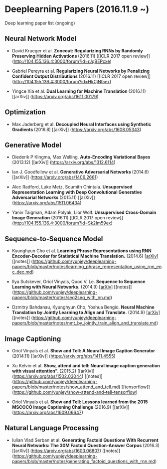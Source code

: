 # Deeplearning Papers (2016.11.9 ~) 
Deep learning paper list (ongoing)


## Neural Network Model
* David Krueger et al. <b> Zoneout: Regularizing RNNs by Randomly Preserving Hidden Activations </b> (2016.11) [[ICLR 2017 open review]] (http://104.155.136.4:3000/forum?id=rJqBEPcxe)

* Gabriel Pereyra et al. <b> Regularizing Neural Networks by Penalizing Confident Output Distributions </b> (2016.11) [[ICLR 2017 open review]] (http://104.155.136.4:3000/forum?id=HkCjNI5ex)

* Yingce Xia et al. <b> Dual Learning for Machine Translation </b> (2016.11) [[arXiv]] (https://arxiv.org/abs/1611.00179)

## Optimization 

* Max Jaderberg et al. <b> Decoupled Neural Interfaces using Synthetic Gradients </b> (2016.8) [[arXiv]] (https://arxiv.org/abs/1608.05343)


## Generative Model

* Diederik P Kingma, Max Welling. <b> Auto-Encoding Variational Bayes </b> (2013.12) [[arXiv]] (https://arxiv.org/abs/1312.6114)

* Ian J. Goodfellow et al. <b> Generative Adversarial Networks </b> (2014.6) [[arXiv]] (https://arxiv.org/abs/1406.2661)

* Alec Radford, Luke Metz, Soumith Chintala. <b> Unsupervised Representation Learning with Deep Convolutional Generative Adversarial Networks </b> (2015.11) [[arXiv]] (https://arxiv.org/abs/1511.06434)

* Yaniv Taigman, Adam Polyak, Lior Wolf. <b>Unsupervised Cross-Domain Image Generation</b> (2016.11) [[ICLR 2017 open review]] (http://104.155.136.4:3000/forum?id=Sk2Im59ex) 


## Sequence-to-Sequence Model
* Kyunghyun Cho et al. <b>Learning Phrase Representations using RNN Encoder-Decoder for Statistical Machine Translation.</b> (2014.6) [[arXiv]](https://arxiv.org/abs/1406.1078) [[notes]] (https://github.com/yunjey/deeplearning-papers/blob/master/notes/learning_phrase_representation_using_rnn_enc_dec.md)

* Ilya Sutskever, Oriol Vinyals, Quoc V. Le. <b> Sequence to Sequence Learning with Neural Networks.</b> (2014.9) [[arXiv]](https://arxiv.org/abs/1409.3215) [[notes]] (https://github.com/yunjey/deeplearning-papers/blob/master/notes/seq2seq_with_nn.md)

* Dzmitry Bahdanau, Kyunghyun Cho, Yoshua Bengio. <b> Neural Machine Translation by Jointly Learning to Align and Translate.</b> (2014.9) [[arXiv]](https://arxiv.org/abs/1409.0473) [[notes]] (https://github.com/yunjey/deeplearning-papers/blob/master/notes/nmt_by_jointly_train_align_and_translate.md)


## Image Captioning
* Oriol Vinyals et al. <b> Show and Tell: A Neural Image Caption Generator </b> (2014.11) [[arXiv]] (https://arxiv.org/abs/1411.4555)

* Xu Kelvin et al. <b> Show, attend and tell: Neural image caption generation with visual attention". </b> (2015.2) [[arXiv]] (https://arxiv.org/abs/1502.03044) [[notes]] (https://github.com/yunjey/deeplearning-papers/blob/master/notes/show_attend_and_tell.md)  [[tensorflow]] (https://github.com/yunjey/show-attend-and-tell-tensorflow)

* Oriol Vinyals et al. <b> Show and Tell: Lessons learned from the 2015 MSCOCO Image Captioning Challenge </b> (2016.9) [[arXiv]] (https://arxiv.org/abs/1609.06647)

## Natural Language Processing

* Iulian Vlad Serban et al. <b> Generating Factoid Questions With Recurrent Neural Networks: The 30M Factoid Question-Answer Corpus </b> (2016.3) [[arXiv]] (https://arxiv.org/abs/1603.06807) [[notes]] (https://github.com/yunjey/deeplearning-papers/blob/master/notes/generating_factoid_questions_with_rnn.md) 


